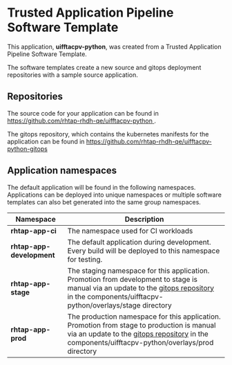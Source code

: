 # Trusted Application Pipeline Software Template

This application, **uifftacpv-python**, was created from a Trusted Application Pipeline Software Template.

The software templates create a new source and gitops deployment repositories with a sample source application. 

## Repositories

The source code for your application can be found in [https://github.com/rhtap-rhdh-qe/uifftacpv-python ](https://github.com/rhtap-rhdh-qe/uifftacpv-python ).
 
The gitops repository, which contains the kubernetes manifests for the application can be found in 
[https://github.com/rhtap-rhdh-qe/uifftacpv-python-gitops ](https://github.com/rhtap-rhdh-qe/uifftacpv-python-gitops ) 

## Application namespaces 

The default application will be found in the following namespaces. Applications can be deployed into unique namespaces or multiple software templates can also bet generated into the same group namespaces.  

|  Namespace   |  Description   |  
| -------- | -------- |
| **rhtap-app-ci** | The namespace used for CI workloads |
| **rhtap-app-development** | The default application during development. Every build will be deployed to this namespace for testing. |
| **rhtap-app-stage** | The staging namespace for this application. Promotion from development to stage is manual via an update to the [gitops repository](https://github.com/rhtap-rhdh-qe/uifftacpv-python-gitops ) in the components/uifftacpv-python/overlays/stage directory |
| **rhtap-app-prod** | The production namespace for this application. Promotion from stage to production is manual via an update to the [gitops repository](https://github.com/rhtap-rhdh-qe/uifftacpv-python-gitops ) in the components/uifftacpv-python/overlays/prod directory |